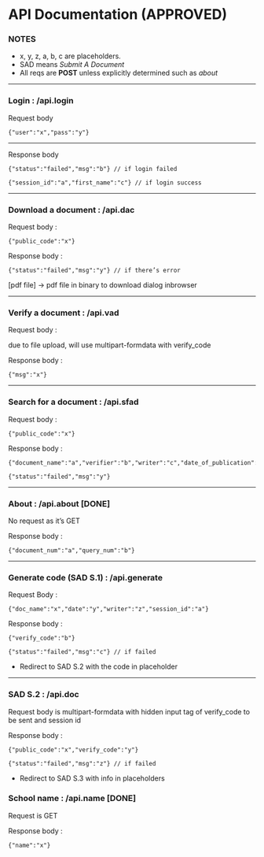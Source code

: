 ﻿# API Documentation (APPROVED)

### **NOTES**

- x, y, z, a, b, c are placeholders.
- SAD means _Submit A Document_
- All reqs are **POST** unless explicitly determined such as _about_

---

### **Login : /api.login**

Request body

```jsonc
{"user":"x","pass":"y"}
```

---
 
Response body

```jsonc
{"status":"failed","msg":"b"} // if login failed
```

```jsonc
{"session_id":"a","first_name":"c"} // if login success
```

---

### **Download a document : /api.dac**

Request body :

```jsonc
{"public_code":"x"}
```

Response body :

```jsonc
{"status":"failed","msg":"y"} // if there’s error
```

[pdf file] → pdf file in binary to download dialog inbrowser

---

### **Verify a document : /api.vad**

Request body :

due to file upload, will use multipart-formdata with verify_code

Response body :

```jsonc
{"msg":"x"}
```

---

### **Search for a document : /api.sfad**

Request body :

```jsonc
{"public_code":"x"}
```

Response body :

```jsonc
{"document_name":"a","verifier":"b","writer":"c","date_of_publication":"d"}
```

```jsonc
{"status":"failed","msg":"y"}
```

---

### **About : /api.about** [DONE]

No request as it’s GET

Response body :

```jsonc
{"document_num":"a","query_num":"b"}
```

---

### **Generate code (SAD S.1) : /api.generate**

Request Body :

```jsonc
{"doc_name":"x","date":"y","writer":"z","session_id":"a"}
```

Response body :

```jsonc
{"verify_code":"b"}
```

```jsonc
{"status":"failed","msg":"c"} // if failed
```

- Redirect to SAD S.2 with the code in placeholder

---

### **SAD S.2 : /api.doc**

Request body is multipart-formdata with hidden input tag of verify_code to be sent and session id

Response body :

```jsonc
{"public_code":"x","verify_code":"y"}
```

```jsonc
{"status":"failed","msg":"z"} // if failed
```

- Redirect to SAD S.3 with info in placeholders

### **School name : /api.name** [DONE]

Request is GET

Response body :
```jsonc
{"name":"x"}
